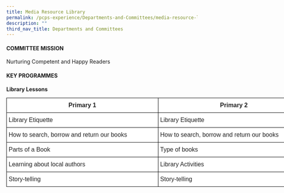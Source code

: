 ```yaml
---
title: Media Resource Library
permalink: /pcps-experience/Departments-and-Committees/media-resource-library/
description: ""
third_nav_title: Departments and Committees
---
```

#### COMMITTEE MISSION

Nurturing Competent and Happy Readers  
  

  

#### KEY PROGRAMMES

**Library Lessons**

<style type="text/css">
.tg  {border-collapse:collapse;border-spacing:0;margin:0px auto;}
.tg td{border-color:black;border-style:solid;border-width:1px;font-family:Arial, sans-serif;font-size:14px;
  overflow:hidden;padding:10px 5px;word-break:normal;}
.tg th{border-color:black;border-style:solid;border-width:1px;font-family:Arial, sans-serif;font-size:14px;
  font-weight:normal;overflow:hidden;padding:10px 5px;word-break:normal;}
.tg .tg-1zrx{background-color:#FFF;color:#222;font-size:16px;font-weight:bold;text-align:center;vertical-align:middle}
.tg .tg-qtsq{background-color:#FFF;color:#222;font-size:16px;text-align:left;vertical-align:middle}
</style>
<table class="tg" style="undefined;table-layout: fixed; width: 800px">
<colgroup>
<col style="width: 400px">
<col style="width: 400px">
</colgroup>
<tbody>
  <tr>
    <td class="tg-1zrx"><span style="color:#222;background-color:transparent">Primary 1</span></td>
    <td class="tg-1zrx"><span style="color:#222;background-color:transparent">Primary 2</span></td>
  </tr>
  <tr>
    <td class="tg-qtsq"><span style="color:#222;background-color:transparent">Library Etiquette</span></td>
    <td class="tg-qtsq"><span style="color:#222;background-color:transparent">Library Etiquette</span></td>
  </tr>
  <tr>
    <td class="tg-qtsq"><span style="color:#222;background-color:transparent">How to search, borrow and return our books </span></td>
    <td class="tg-qtsq"><span style="color:#222;background-color:transparent">How to search, borrow and return our books</span></td>
  </tr>
  <tr>
    <td class="tg-qtsq"><span style="color:#222;background-color:transparent">Parts of a Book </span></td>
    <td class="tg-qtsq"><span style="color:#222;background-color:transparent">Type of books </span></td>
  </tr>
  <tr>
    <td class="tg-qtsq"><span style="color:#222;background-color:transparent">Learning about local authors</span></td>
    <td class="tg-qtsq"><span style="color:#222;background-color:transparent">Library Activities </span></td>
  </tr>
  <tr>
    <td class="tg-qtsq"><span style="color:#222;background-color:transparent">Story-telling </span></td>
    <td class="tg-qtsq"><span style="color:#222;background-color:transparent">Story-telling </span></td>
  </tr>
</tbody>
</table>